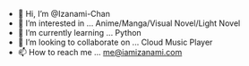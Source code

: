 - 👋 Hi, I’m @Izanami-Chan
- 👀 I’m interested in ... Anime/Manga/Visual Novel/Light Novel
- 🌱 I’m currently learning ... Python
- 💞️ I’m looking to collaborate on ... Cloud Music Player
- 📫 How to reach me ... me@iamizanami.com

<!---
Izanami-Chan/Izanami-Chan is a ✨ special ✨ repository because its `README.md` (this file) appears on your GitHub profile.
You can click the Preview link to take a look at your changes.
--->
